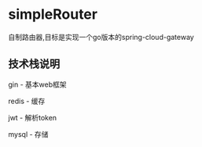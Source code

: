 # simpleRouter
自制路由器,目标是实现一个go版本的spring-cloud-gateway



## 技术栈说明

gin - 基本web框架

redis - 缓存

jwt - 解析token

mysql - 存储
